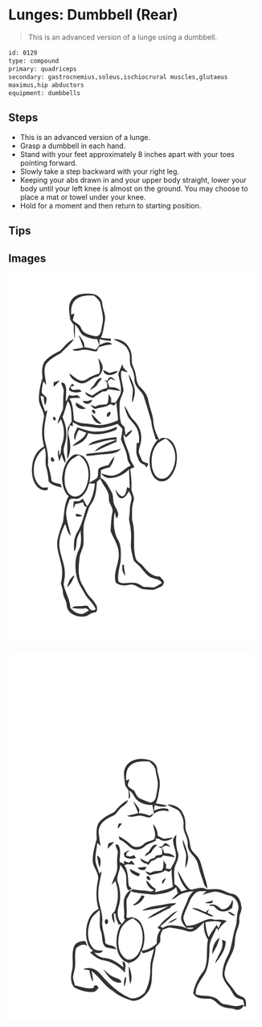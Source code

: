 # Lunges: Dumbbell (Rear)
> This is an advanced version of a lunge using a dumbbell.

``` 
id: 0129 
type: compound 
primary: quadriceps 
secondary: gastrocnemius,soleus,ischiocrural muscles,glutaeus maximus,hip abductors 
equipment: dumbbells 
``` 

## Steps

 - This is an advanced version of a lunge.
 - Grasp a dumbbell in each hand.
 - Stand with your feet approximately 8 inches apart with your toes pointing forward.
 - Slowly take a step backward with your right leg.
 - Keeping your abs drawn in and your upper body straight, lower your body until your left knee is almost on the ground. You may choose to place a mat or towel under your knee.
 - Hold for a moment and then return to starting position.

## Tips


## Images

![](./../svg/0129-relaxation.svg)

![](./../svg/0129-tension.svg)

